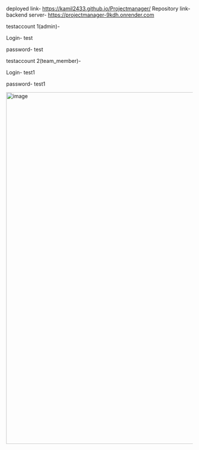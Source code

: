 deployed link- https://kamil2433.github.io/Projectmanager/
Repository link- 
backend server- https://projectmanager-9kdh.onrender.com

testaccount 1(admin)-

Login- test

password- test

testaccount 2(team_member)- 

Login- test1

password- test1


<img width="948" alt="image" src="https://github.com/user-attachments/assets/774c9fd5-2083-4692-9606-acad2781f31e">









